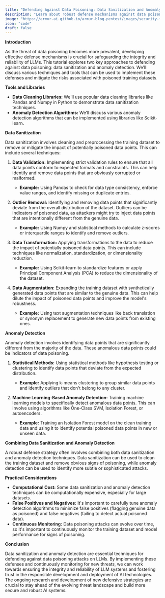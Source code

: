 ```yaml
---
title: "Defending Against Data Poisoning: Data Sanitization and Anomaly Detection Techniques"
description: "Learn about robust defense mechanisms against data poisoning attacks, including data sanitization techniques and anomaly detection algorithms, safeguarding the integrity and reliability of LLM training datasets."
image: "https://armur-ai.github.io/armur-blog-pentest/images/security-fundamentals.png"
icon: "code"
draft: false
---
```


**Introduction**

As the threat of data poisoning becomes more prevalent, developing effective defense mechanisms is crucial for safeguarding the integrity and reliability of LLMs. This tutorial explores two key approaches to defending against data poisoning: data sanitization and anomaly detection. We'll discuss various techniques and tools that can be used to implement these defenses and mitigate the risks associated with poisoned training datasets.

**Tools and Libraries**

* **Data Cleaning Libraries:** We'll use popular data cleaning libraries like Pandas and Numpy in Python to demonstrate data sanitization techniques.
* **Anomaly Detection Algorithms:** We'll discuss various anomaly detection algorithms that can be implemented using libraries like Scikit-learn.

**Data Sanitization**

Data sanitization involves cleaning and preprocessing the training dataset to remove or mitigate the impact of potentially poisoned data points. This can include several techniques:

1. **Data Validation:** Implementing strict validation rules to ensure that all data points conform to expected formats and constraints. This can help identify and remove data points that are obviously corrupted or malformed.

   * **Example:** Using Pandas to check for data type consistency, enforce value ranges, and identify missing or duplicate entries.

2. **Outlier Removal:** Identifying and removing data points that significantly deviate from the overall distribution of the dataset. Outliers can be indicators of poisoned data, as attackers might try to inject data points that are intentionally different from the genuine data.

   * **Example:** Using Numpy and statistical methods to calculate z-scores or interquartile ranges to identify and remove outliers.

3. **Data Transformation:** Applying transformations to the data to reduce the impact of potentially poisoned data points. This can include techniques like normalization, standardization, or dimensionality reduction.

   * **Example:** Using Scikit-learn to standardize features or apply Principal Component Analysis (PCA) to reduce the dimensionality of the dataset.

4. **Data Augmentation:** Expanding the training dataset with synthetically generated data points that are similar to the genuine data. This can help dilute the impact of poisoned data points and improve the model's robustness.

   * **Example:** Using text augmentation techniques like back translation or synonym replacement to generate new data points from existing ones.


**Anomaly Detection**

Anomaly detection involves identifying data points that are significantly different from the majority of the data. These anomalous data points could be indicators of data poisoning.

1. **Statistical Methods:** Using statistical methods like hypothesis testing or clustering to identify data points that deviate from the expected distribution.

   * **Example:** Applying k-means clustering to group similar data points and identify outliers that don't belong to any cluster.

2. **Machine Learning-Based Anomaly Detection:** Training machine learning models to specifically detect anomalous data points. This can involve using algorithms like One-Class SVM, Isolation Forest, or autoencoders.

   * **Example:** Training an Isolation Forest model on the clean training data and using it to identify potential poisoned data points in new or unseen data.

**Combining Data Sanitization and Anomaly Detection**

A robust defense strategy often involves combining both data sanitization and anomaly detection techniques. Data sanitization can be used to clean the training dataset and remove obvious signs of poisoning, while anomaly detection can be used to identify more subtle or sophisticated attacks.

**Practical Considerations**

* **Computational Cost:** Some data sanitization and anomaly detection techniques can be computationally expensive, especially for large datasets.
* **False Positives and Negatives:** It's important to carefully tune anomaly detection algorithms to minimize false positives (flagging genuine data as poisoned) and false negatives (failing to detect actual poisoned data).
* **Continuous Monitoring:** Data poisoning attacks can evolve over time, so it's important to continuously monitor the training dataset and model performance for signs of poisoning.

**Conclusion**

Data sanitization and anomaly detection are essential techniques for defending against data poisoning attacks on LLMs. By implementing these defenses and continuously monitoring for new threats, we can work towards ensuring the integrity and reliability of LLM systems and fostering trust in the responsible development and deployment of AI technologies. The ongoing research and development of new defensive strategies are crucial to stay ahead of the evolving threat landscape and build more secure and robust AI systems. 
